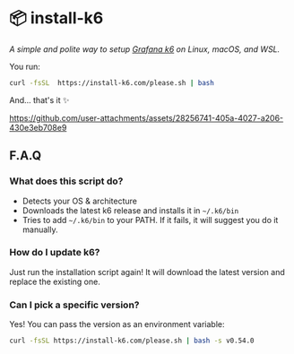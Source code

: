 # 📦 install-k6
*A simple and polite way to setup [Grafana k6](https://github.com/grafana/k6) on Linux, macOS, and WSL.*

You run:  
```sh
curl -fsSL  https://install-k6.com/please.sh | bash
```

And... that's it ✨

https://github.com/user-attachments/assets/28256741-405a-4027-a206-430e3eb708e9



## F.A.Q

### What does this script do?
- Detects your OS & architecture
- Downloads the latest k6 release and installs it in `~/.k6/bin`
- Tries to add `~/.k6/bin` to your PATH. If it fails, it will suggest you do it manually.

### How do I update k6?

Just run the installation script again! It will download the latest version and replace the existing one.

### Can I pick a specific version?

Yes! You can pass the version as an environment variable:
```sh
curl -fsSL https://install-k6.com/please.sh | bash -s v0.54.0
```

